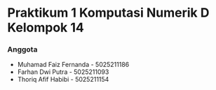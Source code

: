 # Praktikum 1 Komputasi Numerik D Kelompok 14
### Anggota
* Muhamad Faiz Fernanda - 5025211186
* Farhan Dwi Putra - 5025211093
* Thoriq Afif Habibi - 5025211154
